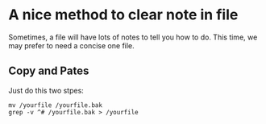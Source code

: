 # A nice method to clear note in file
Sometimes, a file will have lots of notes to tell you how to do. This time, we may prefer to need a concise one file.
## Copy and Pates
Just do this two stpes:
```
mv /yourfile /yourfile.bak
grep -v ^# /yourfile.bak > /yourfile
```
